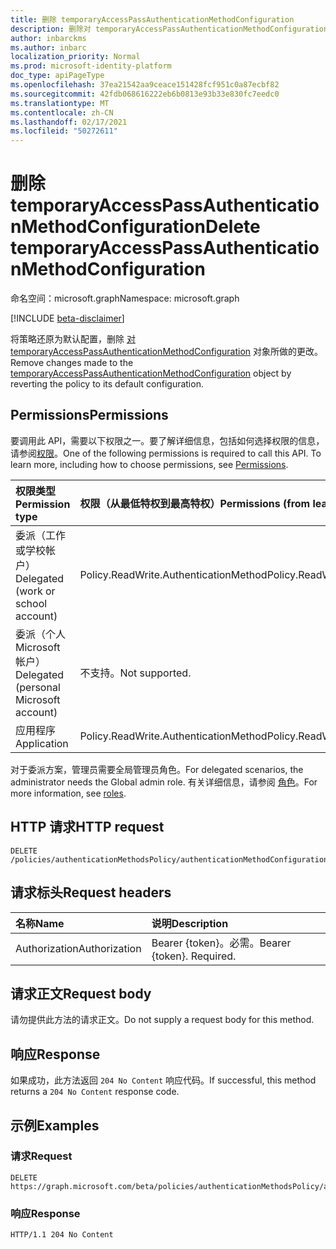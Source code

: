 ```yaml
---
title: 删除 temporaryAccessPassAuthenticationMethodConfiguration
description: 删除对 temporaryAccessPassAuthenticationMethodConfiguration 对象所做的更改。
author: inbarckms
ms.author: inbarc
localization_priority: Normal
ms.prod: microsoft-identity-platform
doc_type: apiPageType
ms.openlocfilehash: 37ea21542aa9ceace151428fcf951c0a87ecbf82
ms.sourcegitcommit: 42fdb068616222eb6b0813e93b33e830fc7eedc0
ms.translationtype: MT
ms.contentlocale: zh-CN
ms.lasthandoff: 02/17/2021
ms.locfileid: "50272611"
---
```

# <a name="delete-temporaryaccesspassauthenticationmethodconfiguration"></a><span data-ttu-id="47c92-103">删除 temporaryAccessPassAuthenticationMethodConfiguration</span><span class="sxs-lookup"><span data-stu-id="47c92-103">Delete temporaryAccessPassAuthenticationMethodConfiguration</span></span>
<span data-ttu-id="47c92-104">命名空间：microsoft.graph</span><span class="sxs-lookup"><span data-stu-id="47c92-104">Namespace: microsoft.graph</span></span>

[!INCLUDE [beta-disclaimer](../../includes/beta-disclaimer.md)]

<span data-ttu-id="47c92-105">将策略还原为默认配置，删除 [对 temporaryAccessPassAuthenticationMethodConfiguration](../resources/temporaryaccesspassauthenticationmethodconfiguration.md) 对象所做的更改。</span><span class="sxs-lookup"><span data-stu-id="47c92-105">Remove changes made to the [temporaryAccessPassAuthenticationMethodConfiguration](../resources/temporaryaccesspassauthenticationmethodconfiguration.md) object by reverting the policy to its default configuration.</span></span>

## <a name="permissions"></a><span data-ttu-id="47c92-106">Permissions</span><span class="sxs-lookup"><span data-stu-id="47c92-106">Permissions</span></span>
<span data-ttu-id="47c92-p101">要调用此 API，需要以下权限之一。要了解详细信息，包括如何选择权限的信息，请参阅[权限](/graph/permissions-reference)。</span><span class="sxs-lookup"><span data-stu-id="47c92-p101">One of the following permissions is required to call this API. To learn more, including how to choose permissions, see [Permissions](/graph/permissions-reference).</span></span>

|<span data-ttu-id="47c92-109">权限类型</span><span class="sxs-lookup"><span data-stu-id="47c92-109">Permission type</span></span>|<span data-ttu-id="47c92-110">权限（从最低特权到最高特权）</span><span class="sxs-lookup"><span data-stu-id="47c92-110">Permissions (from least to most privileged)</span></span>|
|:---|:---|
|<span data-ttu-id="47c92-111">委派（工作或学校帐户）</span><span class="sxs-lookup"><span data-stu-id="47c92-111">Delegated (work or school account)</span></span>|<span data-ttu-id="47c92-112">Policy.ReadWrite.AuthenticationMethod</span><span class="sxs-lookup"><span data-stu-id="47c92-112">Policy.ReadWrite.AuthenticationMethod</span></span>|
|<span data-ttu-id="47c92-113">委派（个人 Microsoft 帐户）</span><span class="sxs-lookup"><span data-stu-id="47c92-113">Delegated (personal Microsoft account)</span></span>|<span data-ttu-id="47c92-114">不支持。</span><span class="sxs-lookup"><span data-stu-id="47c92-114">Not supported.</span></span>|
|<span data-ttu-id="47c92-115">应用程序</span><span class="sxs-lookup"><span data-stu-id="47c92-115">Application</span></span>|<span data-ttu-id="47c92-116">Policy.ReadWrite.AuthenticationMethod</span><span class="sxs-lookup"><span data-stu-id="47c92-116">Policy.ReadWrite.AuthenticationMethod</span></span>|

 <span data-ttu-id="47c92-117">对于委派方案，管理员需要全局管理员角色。</span><span class="sxs-lookup"><span data-stu-id="47c92-117">For delegated scenarios, the administrator needs the Global admin role.</span></span> <span data-ttu-id="47c92-118">有关详细信息，请参阅 [角色](/azure/active-directory/users-groups-roles/directory-assign-admin-roles#available-roles)。</span><span class="sxs-lookup"><span data-stu-id="47c92-118">For more information, see [roles](/azure/active-directory/users-groups-roles/directory-assign-admin-roles#available-roles).</span></span>

## <a name="http-request"></a><span data-ttu-id="47c92-119">HTTP 请求</span><span class="sxs-lookup"><span data-stu-id="47c92-119">HTTP request</span></span>

<!-- {
  "blockType": "ignored"
}
-->
``` http
DELETE /policies/authenticationMethodsPolicy/authenticationMethodConfigurations/TemporaryAccessPass
```


## <a name="request-headers"></a><span data-ttu-id="47c92-120">请求标头</span><span class="sxs-lookup"><span data-stu-id="47c92-120">Request headers</span></span>
|<span data-ttu-id="47c92-121">名称</span><span class="sxs-lookup"><span data-stu-id="47c92-121">Name</span></span>|<span data-ttu-id="47c92-122">说明</span><span class="sxs-lookup"><span data-stu-id="47c92-122">Description</span></span>|
|:---|:---|
|<span data-ttu-id="47c92-123">Authorization</span><span class="sxs-lookup"><span data-stu-id="47c92-123">Authorization</span></span>|<span data-ttu-id="47c92-p103">Bearer {token}。必需。</span><span class="sxs-lookup"><span data-stu-id="47c92-p103">Bearer {token}. Required.</span></span>|

## <a name="request-body"></a><span data-ttu-id="47c92-126">请求正文</span><span class="sxs-lookup"><span data-stu-id="47c92-126">Request body</span></span>
<span data-ttu-id="47c92-127">请勿提供此方法的请求正文。</span><span class="sxs-lookup"><span data-stu-id="47c92-127">Do not supply a request body for this method.</span></span>

## <a name="response"></a><span data-ttu-id="47c92-128">响应</span><span class="sxs-lookup"><span data-stu-id="47c92-128">Response</span></span>

<span data-ttu-id="47c92-129">如果成功，此方法返回 `204 No Content` 响应代码。</span><span class="sxs-lookup"><span data-stu-id="47c92-129">If successful, this method returns a `204 No Content` response code.</span></span>

## <a name="examples"></a><span data-ttu-id="47c92-130">示例</span><span class="sxs-lookup"><span data-stu-id="47c92-130">Examples</span></span>

### <a name="request"></a><span data-ttu-id="47c92-131">请求</span><span class="sxs-lookup"><span data-stu-id="47c92-131">Request</span></span>
<!-- {
  "blockType": "request",
  "name": "delete_fido2authenticationmethodconfiguration"
}
-->
``` http
DELETE https://graph.microsoft.com/beta/policies/authenticationMethodsPolicy/authenticationMethodConfigurations/TemporaryAccessPass
```


### <a name="response"></a><span data-ttu-id="47c92-132">响应</span><span class="sxs-lookup"><span data-stu-id="47c92-132">Response</span></span>

<!-- {
  "blockType": "response",
  "truncated": true
}
-->
``` http
HTTP/1.1 204 No Content
```
